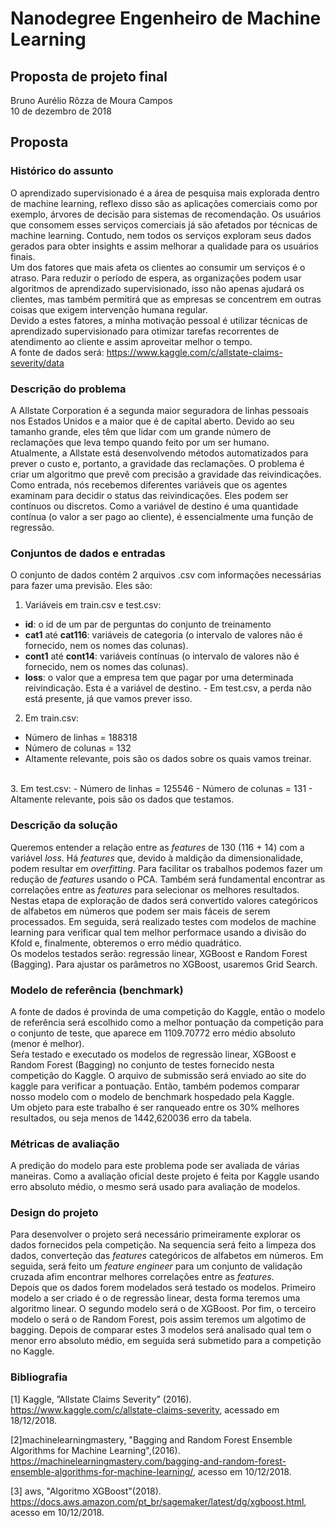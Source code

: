 
# Nanodegree Engenheiro de Machine Learning
## Proposta de projeto final
Bruno Aurélio Rôzza de Moura Campos <br/>
10 de dezembro de 2018

## Proposta

### Histórico do assunto
 O aprendizado supervisionado é a área de pesquisa mais explorada dentro de machine learning, reflexo disso são as aplicações comerciais como por exemplo, árvores de decisão para sistemas de recomendação. Os usuários que consomem esses serviços comerciais já são afetados por técnicas de machine learning. Contudo, nem todos os serviços exploram seus dados gerados para obter insights e assim melhorar a qualidade para os usuários finais.<br/>
 Um dos fatores que mais afeta os clientes ao consumir um serviços é o atraso. Para reduzir o período de espera, as organizações podem usar algoritmos de aprendizado supervisionado, isso não apenas ajudará os clientes, mas também permitirá que as empresas se concentrem em outras coisas que exigem intervenção humana regular.<br/>
Devido a estes fatores, a minha motivação pessoal é utilizar técnicas de aprendizado supervisionado para otimizar tarefas recorrentes de atendimento ao cliente e assim aproveitar melhor o tempo.<br/>
 A fonte de dados será: https://www.kaggle.com/c/allstate-claims-severity/data


### Descrição do problema

 A Allstate Corporation é a segunda maior seguradora de linhas pessoais nos Estados Unidos e a maior que é de capital aberto. Devido ao seu tamanho grande, eles têm que lidar com um grande número de reclamações que leva tempo quando feito por um ser humano.<br/>
Atualmente, a Allstate está desenvolvendo métodos automatizados para prever o custo e, portanto, a gravidade das reclamações.   O problema é criar um algoritmo que prevê com precisão a gravidade das reivindicações. Como entrada, nós recebemos diferentes variáveis que os agentes examinam para decidir o status das reivindicações. Eles podem ser contínuos ou discretos. Como a variável de destino é uma quantidade contínua (o valor a ser pago ao cliente), é essencialmente uma função de regressão.

### Conjuntos de dados e entradas

 O conjunto de dados contém 2 arquivos .csv com informações necessárias para fazer uma previsão. Eles são:<br/>
1. Variáveis em train.csv e test.csv:
 - **id**: o id de um par de perguntas do conjunto de treinamento
 - **cat1** até **cat116**: variáveis de categoria (o intervalo de valores não é fornecido, nem os nomes das colunas).
 - **cont1** até **cont14**: variáveis contínuas (o intervalo de valores não é fornecido, nem os nomes das colunas).
 - **loss**: o valor que a empresa tem que pagar por uma determinada reivindicação. Esta é a variável de destino. - Em test.csv, a perda não está presente, já que vamos prever isso.


2. Em train.csv:
 - Número de linhas = 188318
 - Número de colunas = 132
 - Altamente relevante, pois são os dados sobre os quais vamos treinar.
<br/>
3. Em test.csv:
 - Número de linhas = 125546
 - Número de colunas = 131
 - Altamente relevante, pois são os dados que testamos.

### Descrição da solução

 Queremos entender a relação entre as _features_ de 130 (116 + 14) com a variável _loss_. 
 Há _features_ que, devido à maldição da dimensionalidade, podem resultar em _overfitting_. Para facilitar os trabalhos podemos fazer um redução de _features_ usando o PCA.
Também será fundamental encontrar as correlações entre as _features_ para selecionar os melhores resultados. 
Nestas etapa de exploração de dados será convertido valores categóricos de alfabetos em números que podem ser mais fáceis de serem processados.
Em seguida, será realizado testes com modelos de machine learning para verificar qual tem melhor performace usando a divisão do Kfold e, finalmente, obteremos o erro médio quadrático. <br/>
 Os modelos testados serão: regressão linear, XGBoost e Random Forest (Bagging). Para ajustar os parâmetros no XGBoost, usaremos Grid Search.


### Modelo de referência (benchmark)

 A fonte de dados é provinda de uma competição do Kaggle, então o modelo de referência será escolhido como a melhor pontuação da competição para o conjunto de teste, que aparece em 1109.70772 erro médio absoluto (menor é melhor).<br/>
Seŕa testado e executado os modelos de regressão linear, XGBoost e Random Forest (Bagging) no conjunto de testes fornecido nesta competição do Kaggle. O arquivo de submissão será enviado ao site do kaggle para verificar a pontuação. Então, também podemos comparar nosso modelo com o modelo de benchmark hospedado pela Kaggle. <br/>
 Um objeto para este trabalho é ser ranqueado entre os 30% melhores resultados, ou seja menos de 1442,620036 erro da tabela.



### Métricas de avaliação

 A predição do modelo para este problema pode ser avaliada de várias maneiras. Como a avaliação oficial deste projeto é feita por Kaggle usando erro absoluto médio, o mesmo será usado para avaliação de modelos.

### Design do projeto

 Para desenvolver o projeto será necessário primeiramente explorar os dados fornecidos pela competição. Na sequencia será feito a limpeza dos dados, converteção das _features_ categóricos de alfabetos em números. Em seguida, será feito um _feature engineer_ para um conjunto de validação cruzada afim encontrar melhores correlações entre as _features_.<br/>
 Depois que os dados forem modelados será testado os modelos. Primeiro modelo a ser criado é o de regressão linear, desta forma teremos uma algoritmo linear. O segundo modelo será o de XGBoost. Por fim, o terceiro modelo o será o de Random Forest, pois assim teremos um algotimo de bagging. Depois de comparar estes 3 modelos será analisado qual tem o menor erro absoluto médio, em seguida será submetido para a competição no Kaggle.

### Bibliografia

[1] Kaggle, ”Allstate Claims Severity” (2016). https://www.kaggle.com/c/allstate-claims-severity, acessado em 18/12/2018.

[2]machinelearningmastery, "Bagging and Random Forest Ensemble Algorithms for Machine Learning",(2016). https://machinelearningmastery.com/bagging-and-random-forest-ensemble-algorithms-for-machine-learning/, acesso em 10/12/2018.

[3] aws, "Algoritmo XGBoost"(2018). https://docs.aws.amazon.com/pt_br/sagemaker/latest/dg/xgboost.html, acesso em 10/12/2018.

